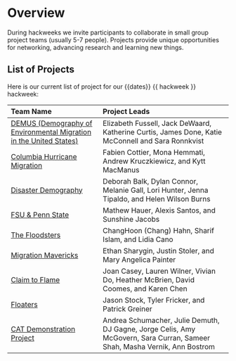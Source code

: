 # Overview

During hackweeks we invite participants to collaborate in small group project teams (usually 5-7 people). Projects provide unique opportunities for networking, advancing research and learning new things.

## List of Projects

Here is our current list of project for our {{dates}} {{ hackweek }} hackweek:

| Team Name                                    | Project Leads                                                                                     |
| :------------------------------------------- | :------------------------------------------------------------------------------------------------ |
| [DEMUS (Demography of Environmental Migration in the United States)](01) | Elizabeth Fussell, Jack DeWaard, Katherine Curtis, James Done, Katie McConnell and Sara Ronnkvist |
| [Columbia Hurricane Migration](02)                               | Fabien Cottier, Mona Hemmati, Andrew Kruczkiewicz, and Kytt MacManus                              |
| [Disaster Demography](03)                 | Deborah Balk, Dylan Connor, Melanie Gall, Lori Hunter, Jenna Tipaldo, and Helen Wilson Burns      |
| [FSU & Penn State](04)                       | Mathew Hauer, Alexis Santos, and Sunshine Jacobs                                                  |
| [The Floodsters](05)                        | ChangHoon (Chang) Hahn, Sharif Islam, and Lidia Cano                                              |
| [Migration Mavericks](06)    | Ethan Sharygin, Justin Stoler, and Mary Angelica Painter                                          |
| [Claim to Flame ](07)                          | Joan Casey, Lauren Wilner, Vivian Do, Heather McBrien, David Coomes, and Karen Chen               |
| [Floaters](08)                               | Jason Stock, Tyler Fricker, and Patrick Greiner                                                   |
| [CAT Demonstration Project](09)             |  Andrea Schumacher, Julie Demuth, DJ Gagne, Jorge Celis, Amy McGovern, Sara Curran, Sameer Shah, Masha Vernik, Ann Bostrom |
